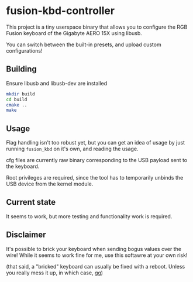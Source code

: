 # fusion-kbd-controller

This project is a tiny userspace binary that allows you to configure the RGB
Fusion keyboard of the Gigabyte AERO 15X using libusb.

You can switch between the built-in presets, and upload custom configurations!

## Building

Ensure libusb and libusb-dev are installed

```bash
mkdir build
cd build
cmake ..
make
```

## Usage

Flag handling isn't too robust yet, but you can get an idea of usage by just
running `fusion_kbd` on it's own, and reading the usage.

cfg files are currently raw binary corresponding to the USB payload sent to the
keyboard.

Root privileges are required, since the tool has to temporarily unbinds the USB
device from the kernel module.

## Current state

It seems to work, but more testing and functionality work is required.

## Disclaimer

It's possible to brick your keyboard when sending bogus values over the wire!
While it seems to work fine for me, use this softawre at your own risk!

(that said, a "bricked" keyboard can usually be fixed with a reboot. Unless you
really mess it up, in which case, gg)